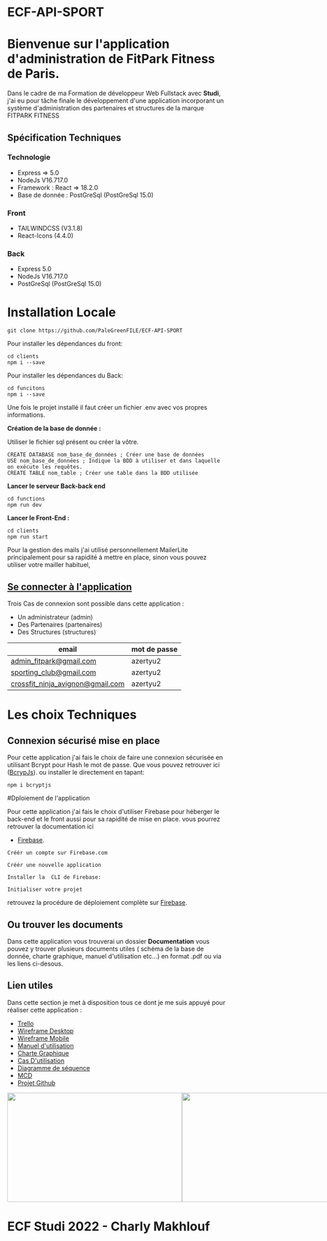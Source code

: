 # ECF-API-SPORT
# Bienvenue sur l'application d'administration de FitPark Fitness de Paris.

Dans le cadre de ma Formation de développeur Web Fullstack avec **Studi**, j'ai eu pour tâche finale le développement d'une application  incorporant un système d'administration des partenaires et structures de la marque FITPARK FITNESS

## Spécification Techniques

### Technologie

   - Express => 5.0
   - NodeJs V16.717.0
  - Framework : React => 18.2.0
  - Base de donnée : PostGreSql (PostGreSql 15.0)

###  Front

- TAILWINDCSS (V3.1.8)
- React-Icons (4.4.0)

### Back

- Express 5.0
- NodeJs V16.717.0
- PostGreSql (PostGreSql 15.0)

# Installation Locale

```
git clone https://github.com/PaleGreenFILE/ECF-API-SPORT
```
Pour installer les dépendances du front:
```
cd clients
npm i --save
```
Pour installer les dépendances du Back:
```
cd funcitons
npm i --save
```

Une fois le projet installé il faut créer un fichier .env avec vos propres informations.

**Création de la base de donnée :**

Utiliser le fichier sql présent ou créer la vôtre.

```
CREATE DATABASE nom_base_de_données ; Créer une base de données
USE nom_base_de_données ; Indique la BDD à utiliser et dans laquelle on exécute les requêtes.
CREATE TABLE nom_table ; Créer une table dans la BDD utilisée
```

**Lancer le serveur Back-back end**

```
cd functions
npm run dev
```

**Lancer le Front-End :**

```
cd clients
npm run start
```

Pour la gestion des mails j'ai utilisé personnellement MailerLite principalement pour sa rapidité à mettre en place, sinon vous pouvez utiliser votre mailler habituel, 

## [Se connecter à l'application](https://ecf-2022.web.app/)


Trois Cas de connexion sont possible dans cette application :
 - Un administrateur (admin)
 - Des Partenaires (partenaires)
 - Des Structures (structures)

|email   |mot de passe   |
|---|---|
| admin_fitpark@gmail.com  |  azertyu2 |
| sporting_club@gmail.com  |  azertyu2 |
| crossfit_ninja_avignon@gmail.com  |  azertyu2 |

# Les choix Techniques

## Connexion sécurisé mise en place
Pour cette application j'ai fais le choix de faire une connexion sécurisée en utilisant Bcrypt pour Hash le mot de passe. 
Que vous  pouvez retrouver ici ([BcrypJs](https://www.npmjs.com/package/bcryptjs)).
ou installer le directement en tapant:

```
npm i bcryptjs
```
#Dploiement de l'application

Pour cette application j'ai fais le choix d'utiliser Firebase pour héberger le back-end et le front  aussi  pour sa rapidité de mise en place.
vous pourrez retrouver la documentation ici

- [Firebase](https://firebase.google.com/docs).

```
Créér un compte sur Firebase.com

Créér une nouvelle application

Installer la  CLI de Firebase:

Initialiser votre projet 
```

retrouvez la procédure de déploiement complète sur [Firebase](https://firebase.google.com/).

## Ou trouver les documents

Dans cette application vous trouverai un dossier **Documentation** vous pouvez y trouver plusieurs documents utiles ( schéma de la base de donnée, charte graphique, manuel d'utilisation etc...) en format .pdf ou via les liens ci-desous.

## Lien utiles

Dans cette section je met à disposition tous ce dont je me suis appuyé pour réaliser cette application :

- [Trello](https://whimsical.com/ecf-decembre-2022-trello-NfUp8nvFJNPCBk4jGxLFJi/)
- [Wireframe Desktop](https://whimsical.com/wireframe-web-ecf-2022-WampAVigaVCERKX5Qy4xQ2)
- [Wireframe Mobile](https://whimsical.com/wireframe-web-ecf-2022-WampAVigaVCERKX5Qy4xQ2)
- [Manuel d'utilisation](https://whimsical.com/documentation-ecf-2022-2QJGZVikAvSVZanN8gjUzW)
- [Charte Graphique](https://whimsical.com/charte-graphique-3XQTm5QPZWo2JMStX7xyvv)
- [Cas D'utilisation](https://whimsical.com/uml-cas-d-utilisation-2qQkj9G9NxcAWDjvmBbyNT)
- [Diagramme de séquence](https://whimsical.com/uml-diagramme-de-sequence-ACUzgb77qAp8NvBkWxoq2G)
- [MCD](https://whimsical.com/mcd-ecf-2022-HTz2Z4W4TLfep7VCcbpWDR)
- [Projet Github](https://github.com/PaleGreenFILE/ECF-API-SPORT)


<div style="display: flex">
   </br>
   <img  width="400" height="250" src="https://user-images.githubusercontent.com/71704263/191049143-9b20cd89-cdd2-4d94-9f8c-9eeb4a2b0348.png"/>
   <img  width="400" height="250" src="https://user-images.githubusercontent.com/71704263/191050661-f64afff1-712b-4ca8-a62a-efc1551ae866.png"/>
   <img  width="400" height="250" src="https://user-images.githubusercontent.com/71704263/191055546-6faeda30-603e-4e34-b51d-af257fcd922d.png"/> 
   <img  width="400" height="250" src="https://user-images.githubusercontent.com/71704263/191055730-ed35267d-62c1-4b64-80d3-f12d3b42d475.png"/>
   </br>
</div>





# ECF Studi 2022 - Charly Makhlouf
